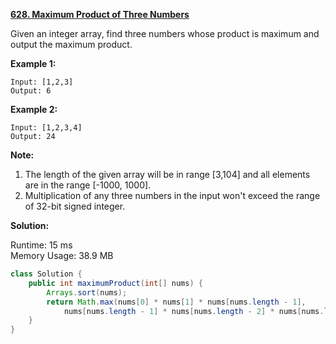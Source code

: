 **[628. Maximum Product of Three Numbers](https://leetcode.com/problems/maximum-product-of-three-numbers/)**

Given an integer array, find three numbers whose product is maximum and output the maximum product.

**Example 1:**
```
Input: [1,2,3]
Output: 6
```

**Example 2:**
```
Input: [1,2,3,4]
Output: 24
```

**Note:**

1. The length of the given array will be in range [3,104] and all elements are in the range [-1000, 1000].
2. Multiplication of any three numbers in the input won't exceed the range of 32-bit signed integer.

**Solution:**

Runtime: 15 ms<br/>
Memory Usage: 38.9 MB

```java
class Solution {
    public int maximumProduct(int[] nums) {
        Arrays.sort(nums);
        return Math.max(nums[0] * nums[1] * nums[nums.length - 1],
            nums[nums.length - 1] * nums[nums.length - 2] * nums[nums.length - 3]);
    }
}
```